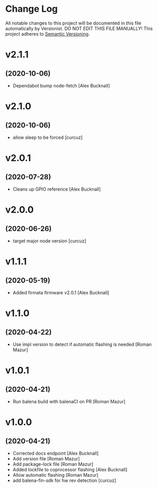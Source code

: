 # Change Log

All notable changes to this project will be documented in this file
automatically by Versionist. DO NOT EDIT THIS FILE MANUALLY!
This project adheres to [Semantic Versioning](http://semver.org/).

# v2.1.1
## (2020-10-06)

* Dependabot bump node-fetch [Alex Bucknall]

# v2.1.0
## (2020-10-06)

* allow sleep to be forced [curcuz]

# v2.0.1
## (2020-07-28)

* Cleans up GPIO reference [Alex Bucknall]

# v2.0.0
## (2020-06-26)

* target major node version [curcuz]

# v1.1.1
## (2020-05-19)

* Added firmata firmware v2.0.1 [Alex Bucknall]

# v1.1.0
## (2020-04-22)

* Use impl version to detect if automatic flashing is needed [Roman Mazur]

# v1.0.1
## (2020-04-21)

* Run balena build with balenaCI on PR [Roman Mazur]

# v1.0.0
## (2020-04-21)

* Corrected docs endpoint [Alex Bucknall]
* Add version file [Roman Mazur]
* Add package-lock file [Roman Mazur]
* Added lockfile to coprocessor flashing [Alex Bucknall]
* Allow automatic flashing [Roman Mazur]
* add balena-fin-sdk for hw rev detection [curcuz]
